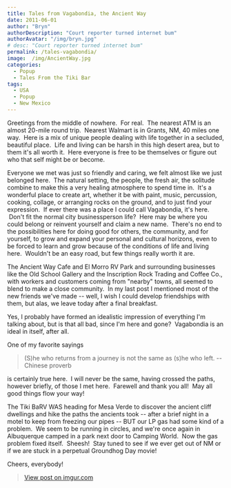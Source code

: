 ```yaml
---
title: Tales from Vagabondia, the Ancient Way
date: 2011-06-01
author: "Bryn"
authorDescription: "Court reporter turned internet bum"
authorAvatar: "/img/bryn.jpg"
# desc: "Court reporter turned internet bum"
permalink: /tales-vagabondia/
image:  /img/AncientWay.jpg
categories:
  - Popup
  - Tales From the Tiki Bar
tags:
  - USA
  - Popup
  - New Mexico
---
```

Greetings from the middle of nowhere.  For real.  The nearest ATM is an almost 20-mile round trip.  Nearest Walmart is in Grants, NM, 40 miles one way.  Here is a mix of unique people dealing with life together in a secluded, beautiful place.  Life and living can be harsh in this high desert area, but to them it's all worth it.  Here everyone is free to be themselves or figure out who that self might be or become.

Everyone we met was just so friendly and caring, we felt almost like we just belonged here.  The natural setting, the people, the fresh air, the solitude combine to make this a very healing atmosphere to spend time in.  It's a wonderful place to create art, whether it be with paint, music, percussion, cooking, collage, or arranging rocks on the ground, and to just find your expression.  If ever there was a place I could call Vagabondia, it's here.  Don't fit the normal city businessperson life?  Here may be where you could belong or reinvent yourself and claim a new name.  There's no end to the possibilities here for doing good for others, the community, and for yourself, to grow and expand your personal and cultural horizons, even to be forced to learn and grow because of the conditions of life and living here.  Wouldn't be an easy road, but few things really worth it are.

The Ancient Way Cafe and El Morro RV Park and surrounding businesses like the Old School Gallery and the Inscription Rock Trading and Coffee Co., with workers and customers coming from "nearby" towns, all seemed to blend to make a close community.  In my last post I mentioned most of the new friends we've made -- well, I wish I could develop friendships with them, but alas, we leave today after a final breakfast.

Yes, I probably have formed an idealistic impression of everything I'm talking about, but is that all bad, since I'm here and gone?  Vagabondia is an ideal in itself, after all.

One of my favorite sayings 

> (S)he who returns from a journey is not the same as (s)he who left. --Chinese proverb

is certainly true here.  I will never be the same, having crossed the paths, however briefly, of those I met here.  Farewell and thank you all!  May all good things flow your way!

The Tiki BaRV WAS heading for Mesa Verde to discover the ancient cliff dwellings and hike the paths the ancients took -- after a brief night in a motel to keep from freezing our pipes -- BUT our LP gas had some kind of a problem.  We seem to be running in circles, and we're once again in Albuquerque camped in a park next door to Camping World.  Now the gas problem fixed itself.  Sheesh!  Stay tuned to see if we ever get out of NM or if we are stuck in a perpetual Groundhog Day movie!

Cheers, everybody!

<blockquote class="imgur-embed-pub" lang="en" data-id="a/KOjZl"><a href="//imgur.com/a/KOjZl">View post on imgur.com</a></blockquote><script async src="//s.imgur.com/min/embed.js" charset="utf-8"></script>